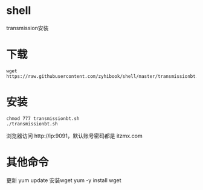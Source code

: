 # shell
transmission安装
# 下载
    wget https://raw.githubusercontent.com/zyhibook/shell/master/transmissionbt.sh
# 安装 
    chmod 777 transmissionbt.sh
    ./transmissionbt.sh
 浏览器访问 
     http://ip:9091，默认账号密码都是 itzmx.com 
 # 其他命令
  更新
     yum update
  安装wget
     yum -y install wget
